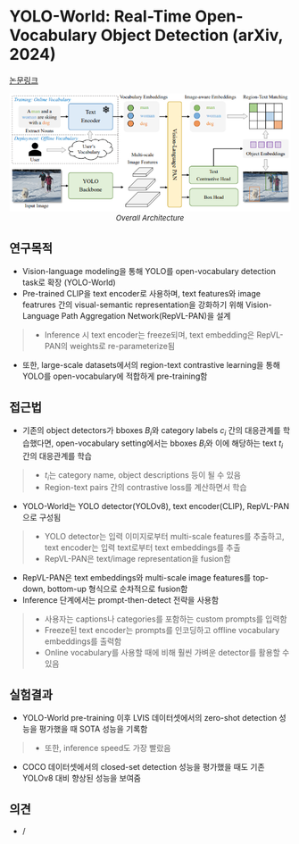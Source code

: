 # YOLO-World: Real-Time Open-Vocabulary Object Detection (arXiv, 2024)

[논문링크](https://arxiv.org/abs/2401.17270)

<p align="center">
    <img width="700" alt='fig1' src="../img/cheng2024yolo.png?raw=true"></br>
    <em><font size=2>Overall Architecture</font></em>
</p>

## 연구목적
- Vision-language modeling을 통해 YOLO를 open-vocabulary detection task로 확장 (YOLO-World)
- Pre-trained CLIP을 text encoder로 사용하며, text features와 image featrures 간의 visual-semantic representation을 강화하기 위해 Vision-Language Path Aggregation
Network(RepVL-PAN)을 설계
> - Inference 시 text encoder는 freeze되며, text embedding은 RepVL-PAN의 weights로 re-parameterize됨
- 또한, large-scale datasets에서의 region-text contrastive learning을 통해 YOLO를 open-vocabulary에 적합하게 pre-training함

## 접근법
- 기존의 object detectors가 bboxes $B_i$와 category labels $c_i$ 간의 대응관계를 학습했다면, open-vocabulary setting에서는 bboxes $B_i$와 이에 해당하는 text $t_i$ 간의 대응관계를 학습
> - $t_i$는 category name, object descriptions 등이 될 수 있음 
> - Region-text pairs 간의 contrastive loss를 계산하면서 학습
- YOLO-World는 YOLO detector(YOLOv8), text encoder(CLIP), RepVL-PAN으로 구성됨
> - YOLO detector는 입력 이미지로부터 multi-scale features를 추출하고, text encoder는 입력 text로부터 text embeddings를 추출
> - RepVL-PAN은 text/image representation을 fusion함
- RepVL-PAN은 text embeddings와 multi-scale image features를 top-down, bottom-up 형식으로 순차적으로 fusion함
- Inference 단계에서는 prompt-then-detect 전략을 사용함
> - 사용자는 captions나 categories를 포함하는 custom prompts를 입력함
> - Freeze된 text encoder는 prompts를 인코딩하고 offline vocabulary embeddings를 출력함
> - Online vocabulary를 사용할 때에 비해 훨씬 가벼운 detector를 활용할 수 있음

## 실험결과
- YOLO-World pre-training 이후 LVIS 데이터셋에서의 zero-shot detection 성능을 평가했을 때 SOTA 성능을 기록함
> - 또한, inference speed도 가장 빨랐음
- COCO 데이터셋에서의 closed-set detection 성능을 평가했을 때도 기존 YOLOv8 대비 향상된 성능을 보여줌

## 의견
- /